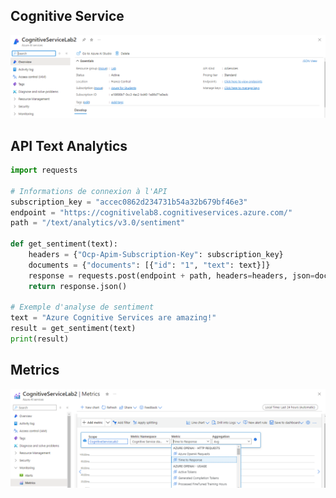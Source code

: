 ## Cognitive Service

![Alt text](./aiservice.png?raw=true "Vnet")


## API Text Analytics

```py
import requests

# Informations de connexion à l'API
subscription_key = "accec0862d234731b54a32b679bf46e3"
endpoint = "https://cognitivelab8.cognitiveservices.azure.com/"
path = "/text/analytics/v3.0/sentiment"

def get_sentiment(text):
    headers = {"Ocp-Apim-Subscription-Key": subscription_key}
    documents = {"documents": [{"id": "1", "text": text}]}
    response = requests.post(endpoint + path, headers=headers, json=documents)
    return response.json()

# Exemple d'analyse de sentiment
text = "Azure Cognitive Services are amazing!"
result = get_sentiment(text)
print(result)
```

## Metrics

![Alt text](./metrics.png?raw=true "Vnet")